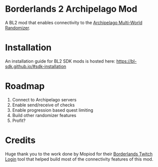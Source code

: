 # Borderlands 2 Archipelago Mod
A BL2 mod that enables connectivity to the [Archipelago Multi-World Randomizer](archipelago.gg).

# Installation
An installation guide for BL2 SDK mods is hosted here: https://bl-sdk.github.io/#sdk-installation

# Roadmap
1. Connect to Archipelago servers
2. Enable send/receive of checks
3. Enable progression based quest limiting
4. Build other randomizer features
5. Profit?

# Credits
Huge thank you to the work done by Mopiod for their [Borderlands Twitch Login](https://github.com/mopioid/Borderlands-Twitch-Login) tool that helped build most of the connectivity features of this mod.
